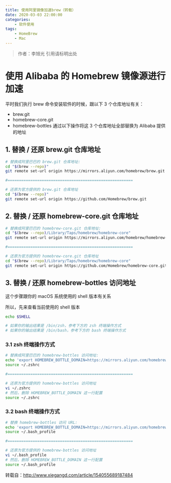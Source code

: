 ```yaml
---
title: 使用阿里镜像加速brew（转载）
date: 2020-03-03 22:00:00
categories: 
	- 软件使用
tags:
	- HomeBrew
	- Mac
---
```

> 作者：李旭光
> 引用请标明出处

# 使用 Alibaba 的 Homebrew 镜像源进行加速
平时我们执行 brew 命令安装软件的时候，跟以下 3 个仓库地址有关：
- brew.git
- homebrew-core.git
- homebrew-bottles
通过以下操作将这 3 个仓库地址全部替换为 Alibaba 提供的地址

## 1. 替换 / 还原 brew.git 仓库地址
``` bash
# 替换成阿里巴巴的 brew.git 仓库地址:
cd "$(brew --repo)"
git remote set-url origin https://mirrors.aliyun.com/homebrew/brew.git

#=======================================================

# 还原为官方提供的 brew.git 仓库地址
cd "$(brew --repo)"
git remote set-url origin https://github.com/Homebrew/brew.git
```

## 2. 替换 / 还原 homebrew-core.git 仓库地址
``` bash
# 替换成阿里巴巴的 homebrew-core.git 仓库地址:
cd "$(brew --repo)/Library/Taps/homebrew/homebrew-core"
git remote set-url origin https://mirrors.aliyun.com/homebrew/homebrew-core.git

#=======================================================

# 还原为官方提供的 homebrew-core.git 仓库地址
cd "$(brew --repo)/Library/Taps/homebrew/homebrew-core"
git remote set-url origin https://github.com/Homebrew/homebrew-core.git
```

## 3. 替换 / 还原 homebrew-bottles 访问地址
这个步骤跟你的 macOS 系统使用的 shell 版本有关系

所以，先来查看当前使用的 shell 版本

``` bash
echo $SHELL

# 如果你的输出结果是 /bin/zsh，参考下方的 zsh 终端操作方式
# 如果你的输出结果是 /bin/bash，参考下方的 bash 终端操作方式
```
### 3.1 zsh 终端操作方式
``` bash
# 替换成阿里巴巴的 homebrew-bottles 访问地址:
echo 'export HOMEBREW_BOTTLE_DOMAIN=https://mirrors.aliyun.com/homebrew/homebrew-bottles' >> ~/.zshrc
source ~/.zshrc

#=======================================================

# 还原为官方提供的 homebrew-bottles 访问地址
vi ~/.zshrc
# 然后，删除 HOMEBREW_BOTTLE_DOMAIN 这一行配置
source ~/.zshrc
```
### 3.2 bash 终端操作方式
``` bash
# 替换 homebrew-bottles 访问 URL:
echo 'export HOMEBREW_BOTTLE_DOMAIN=https://mirrors.aliyun.com/homebrew/homebrew-bottles' >> ~/.bash_profile
source ~/.bash_profile

#=======================================================

# 还原为官方提供的 homebrew-bottles 访问地址
vi ~/.bash_profile
# 然后，删除 HOMEBREW_BOTTLE_DOMAIN 这一行配置
source ~/.bash_profile
```

转载自：http://www.xiegangd.com/article/154055689187484